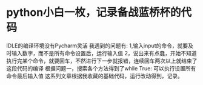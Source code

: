 # python小白一枚，记录备战蓝桥杯的代码
IDLE的编译环境没有Pycharm灵活
我遇到的问题有:
1,输入input的命令，就要及时输入数字，而不是所有命令设置后，运行输入值
2，说出来有点蠢，开始不知道执行完某个命令，就要回车，不然进行下一步就报错，连续回车两次以上就结束了这段代码的编译
根据问题一，搜索各个方法得到了while True: 可以执行设置所有命令最后输入值
这系列文章根据我收藏的基础代码，运行改动得到，记录。
